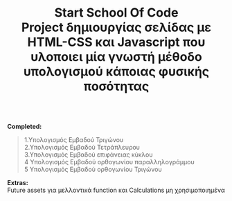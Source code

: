 <h1 align="center"> <b>Start School Of Code</b><br>Project δημιουργίας σελίδας με HTML-CSS και Javascript που υλοποιει μία γνωστή μέθοδο
υπολογισμού κάποιας φυσικής ποσότητας 
</h1>
<br>
<br>


**Completed:**

>1.Υπολογισμός Εμβαδού Τριγώνου<br>
>2.Υπολογισμός Εμβαδού Τετράπλευρου<br>
>3.Υπολογισμός Εμβαδού επιφάνειας κύκλου<br>
>4 Υπολογισμός Εμβαδού ορθογωνίου παραλληλογράμμου<br>
>5 Υπολογισμός Εμβαδού ορθογωνίου Τριγώνου<br>


**Extras:**<br>
Future assets για μελλοντικά function
και 
Calculations μη χρησιμοποιημένα